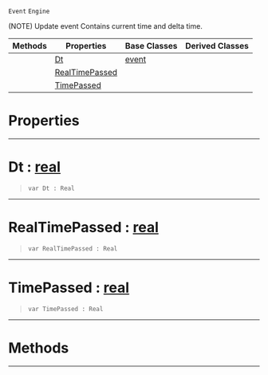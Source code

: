  `Event` `Engine`



(NOTE) Update event Contains current time and delta time.

|Methods|Properties|Base Classes|Derived Classes|
|---|---|---|---|
| |[ Dt](https://github.com/ArendDanielek/ZeroDocsTest/blob/master/code_reference/class_reference/updateevent.markdown#dt-zero-engine-documenta)|[event](https://github.com/ArendDanielek/ZeroDocsTest/blob/master/code_reference/class_reference/event.markdown)| |
| |[ RealTimePassed](https://github.com/ArendDanielek/ZeroDocsTest/blob/master/code_reference/class_reference/updateevent.markdown#realtimepassed-zero-engi)| | |
| |[ TimePassed](https://github.com/ArendDanielek/ZeroDocsTest/blob/master/code_reference/class_reference/updateevent.markdown#timepassed-zero-engine-d)| | |


 #  Properties


---  
 #  Dt : [real](https://github.com/ArendDanielek/ZeroDocsTest/blob/master/code_reference/zilch_base_types/real.markdown)

> 
> ``` lang=cpp, name=Zilch
> var Dt : Real


---  
 #  RealTimePassed : [real](https://github.com/ArendDanielek/ZeroDocsTest/blob/master/code_reference/zilch_base_types/real.markdown)

> 
> ``` lang=cpp, name=Zilch
> var RealTimePassed : Real


---  
 #  TimePassed : [real](https://github.com/ArendDanielek/ZeroDocsTest/blob/master/code_reference/zilch_base_types/real.markdown)

> 
> ``` lang=cpp, name=Zilch
> var TimePassed : Real


---  
 #  Methods


---  
 
  
  
  
  
  
  
  

 
